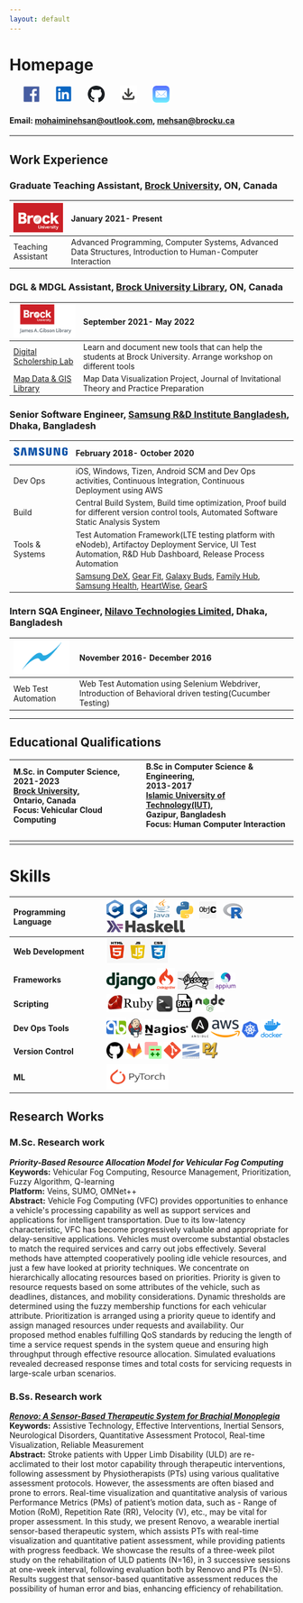 ```yaml
---
layout: default
---
```


# Homepage

&nbsp; &nbsp; &nbsp; [<img src="assets/img/fblogo.png?raw=true" width="30"/>](https://www.facebook.com/mohaiminehsan.anik/)
&nbsp; &nbsp; &nbsp; [<img src="assets/img/ldlogo.PNG?raw=true" width="30"/>](https://www.linkedin.com/in/mohaimin-ehsan-02072412b)
&nbsp; &nbsp; &nbsp; [<img src="assets/img/Github.png?raw=true" width="30"/>](https://github.com/MohaiminEhsan)
&nbsp; &nbsp; &nbsp; [<img src="assets/img/Dlogo.png?raw=true" width="30"/>](https://github.com/MohaiminEhsan/Portfolio/raw/main/MohaiminEhsanCV.pdf)
&nbsp; &nbsp; &nbsp; [<img src="assets/img/email.png?raw=true" width="30"/>](mailto:mohaiminehsan@outlook.com)

#### Email: [mohaiminehsan@outlook.com](mailto:mohaiminehsan@outlook.com), [mehsan@brocku.ca](mailto:mehsan@brocku.com)

---

## Work Experience

### Graduate Teaching Assistant, [Brock University](https://brocku.ca/), ON, Canada



|<img src="assets/img/BrockLogo.png?raw=true" width="110"/>| January 2021- Present          |
|:-------------|:------------------|
| Teaching Assistant | Advanced Programming, Computer Systems, Advanced Data Structures, Introduction to Human-Computer Interaction |



### DGL & MDGL Assistant, [Brock University Library](https://brocku.ca/library/), ON, Canada



| <img src="assets/img/BUL2.png?raw=true" width="120"/>       | September 2021- May 2022          |
|:-------------|:------------------|
| [Digital Scholership Lab](https://brocku.ca/library/dsl/) | Learn and document new tools that can help the students at Brock University. Arrange workshop on different tools  |
| [Map Data & GIS Library](https://brocku.ca/library/mdgl/)  | Map Data Visualization Project, Journal of Invitational Theory and Practice Preparation                         |



### Senior Software Engineer, [Samsung R&D Institute Bangladesh](https://research.samsung.com/srbd), Dhaka, Bangladesh



| <img src="assets/img/Samsung.png?raw=true" width="200"/>       | February 2018- October 2020          |
|:-------------|:------------------|
| Dev Ops |  iOS, Windows, Tizen, Android SCM and Dev Ops activities, Continuous Integration, Continuous Deployment using AWS |
| Build | Central Build System, Build time optimization, Proof build for different version control tools, Automated Software Static Analysis System |
| Tools & Systems  | Test Automation Framework(LTE testing platform with eNodeb), Artifactoy Deployment Service, UI Test Automation, R&D Hub Dashboard, Release Process Automation |
|  | [Samsung DeX](https://www.samsung.com/ca/apps/samsung-dex/), [Gear Fit](https://apps.apple.com/ca/app/samsung-galaxy-fit-gear-fit/id1117312500), [Galaxy Buds](https://apps.apple.com/us/app/samsung-galaxy-buds/id1491433898), [Family Hub](https://apps.apple.com/us/app/samsung-family-hub/id1194886976), [Samsung Health](https://apps.apple.com/us/app/samsung-health/id1224541484), [HeartWise](https://apps.apple.com/us/app/samsung-heartwise/id1256730970), [GearS](https://apps.apple.com/ca/app/samsung-galaxy-watch-gear-s/id1117310635) |



### Intern SQA Engineer, [Nilavo Technologies Limited](https://nilavo.com/), Dhaka, Bangladesh

|<img src="assets/img/nilavo.png?raw=true" width="100"/>| November 2016- December 2016          |
|:-------------|:------------------|
| Web Test Automation | Web Test Automation using Selenium Webdriver, Introduction of Behavioral driven testing(Cucumber Testing) |


---


## Educational Qualifications



| M.Sc. in Computer Science,<br/> 2021-2023 <br/> [Brock University](https://brocku.ca/),<br/> Ontario, Canada <br/>Focus: Vehicular Cloud Computing <img width=350/>  | B.Sc in Computer Science & Engineering, <br/>2013-2017 <br/> [Islamic University of Technology(IUT)](https://www.iutoic-dhaka.edu/), <br/> Gazipur, Bangladesh <br/> Focus: Human Computer Interaction <img width=350/> |
|:-------------|:------------------|
|  | |




# Skills


| Programming Language | <img src="assets/img/C.png?raw=true" width="30"/> &nbsp; <img src="assets/img/C++.png?raw=true" width="30"/> &nbsp; <img src="assets/img/java.svg?raw=true" height="35" width="30"/> &nbsp; <img src="assets/img/python.png?raw=true" width="30"/> &nbsp; <img src="assets/img/Objc.png?raw=true" width="30"/> &nbsp; <img src="assets/img/R.png?raw=true" width="35"/> &nbsp; <img src="assets/img/haskel.svg?raw=true" width="140"/> |
|:-------------|:------------------|
| <b>Web Development</b> | <img src="assets/img/Web.png?raw=true" height="45" width="110"/> |
| <b>Frameworks</b> | <img src="assets/img/django.png?raw=true" height="30"/> <img src="assets/img/Codeigniter.svg?raw=true" width="32"/> <img src="assets/img/Grovvy.png?raw=true" height="32"/> <img src="assets/img/Appium.png?raw=true" width="35"/>|
| <b>Scripting</b> | <img src="assets/img/Ruby.jpg?raw=true" height="32"/> <img src="assets/img/Shell.png?raw=true" width="30"/> <img src="assets/img/bat.png?raw=true" height="32"/> <img src="assets/img/node.png?raw=true" height="32"/>|
| <b>Dev Ops Tools</b> | <img src="assets/img/QB.png?raw=true" height="35"/> <img src="assets/img/Jenkins.png?raw=true" height="33"/> <img src="assets/img/nagios.png?raw=true" height="33"/> <img src="assets/img/ansible.png?raw=true" width="30"/> <img src="assets/img/AWS.png?raw=true" height="31"/> <img src="assets/img/KB.png?raw=true" width="30"/> <img src="assets/img/Docker.png?raw=true" height="32"/>|
| <b>Version Control </b> | <img src="assets/img/SkillGithub.png?raw=true" width="30"/> <img src="assets/img/Gitlab.jpg?raw=true" width="30"/> <img src="assets/img/gerrit.png?raw=true" width="30"/> <img src="assets/img/git.png?raw=true" width="30"/> <img src="assets/img/SVN.png?raw=true" width="30"/> <img src="assets/img/p4.webp?raw=true" width="30"/> |
| <b>ML</b> | <img src="assets/img/Pytorch.png?raw=true" height="45" width="110"/> |






## Research Works
### M.Sc. Research work
***Priority-Based Resource Allocation Model for Vehicular Fog Computing***  
**Keywords:** Vehicular Fog Computing, Resource Management, Prioritization, Fuzzy Algorithm, Q-learning  
**Platform:** Veins, SUMO, OMNet++  
**Abstract:** Vehicle Fog Computing (VFC) provides opportunities to enhance a vehicle's processing capability as well as support services and applications for intelligent transportation. Due to its low-latency characteristic, VFC has become progressively valuable and appropriate for delay-sensitive applications. Vehicles must overcome substantial obstacles to match the required services and carry out jobs effectively. Several methods have attempted cooperatively pooling idle vehicle resources, and just a few have looked at priority techniques. We concentrate on hierarchically allocating resources based on priorities. Priority is given to resource requests based on some attributes of the vehicle, such as deadlines, distances, and mobility considerations. Dynamic thresholds are determined using the fuzzy membership functions for each vehicular attribute. Prioritization is arranged using a priority queue to identify and assign managed resources under requests and availability. Our proposed method enables fulfilling QoS standards by reducing the length of time a service request spends in the system queue and ensuring high throughput through effective resource allocation. Simulated evaluations revealed decreased response times and total costs for servicing requests in large-scale urban scenarios.  

### B.Ss. Research work
<a href="https://arxiv.org/pdf/2109.03631v3.pdf"><strong><em>Renovo: A Sensor-Based Therapeutic System for Brachial Monoplegia</em></strong></a>  
**Keywords:** Assistive Technology, Effective Interventions, Inertial Sensors, Neurological Disorders, Quantitative
Assessment Protocol, Real-time Visualization, Reliable Measurement    
**Abstract:** Stroke patients with Upper Limb Disability (ULD) are re-acclimated to their lost motor capability through therapeutic interventions, following assessment by Physiotherapists (PTs) using various qualitative assessment protocols. However, the assessments are often biased and prone to errors. Real-time visualization and quantitative analysis of various Performance Metrics (PMs) of patient’s motion data, such as - Range of Motion (RoM), Repetition Rate (RR), Velocity (V), etc., may be vital for proper assessment. In this study, we present Renovo, a wearable inertial sensor-based therapeutic system, which assists PTs with real-time visualization and quantitative patient assessment, while providing patients with progress feedback. We showcase the results of a three-week pilot study on the rehabilitation of ULD patients (N=16), in 3 successive sessions at one-week interval, following evaluation both by Renovo and PTs (N=5). Results suggest that sensor-based quantitative assessment reduces the possibility of human error and bias, enhancing efficiency of rehabilitation.  

